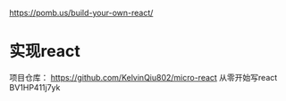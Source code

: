 https://pomb.us/build-your-own-react/









# 实现react











项目仓库： https://github.com/KelvinQiu802/micro-react
从零开始写react
BV1HP411j7yk